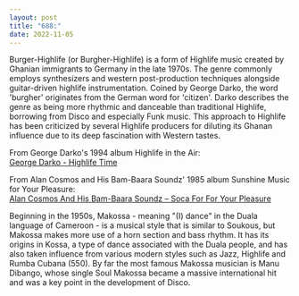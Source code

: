 ```yaml
---
layout: post
title: "688:"
date: 2022-11-05
---
```


Burger-Highlife (or Burgher-Highlife) is a form of Highlife music created by Ghanian immigrants to Germany in the late 1970s. The genre commonly employs synthesizers and western post-production techniques alongside guitar-driven highlife instrumentation. Coined by George Darko, the word 'burgher' originates from the German word for 'citizen'. Darko describes the genre as being more rhythmic and danceable than traditional Highlife, borrowing from Disco and especially Funk music. This approach to Highlife has been criticized by several Highlife producers for diluting its Ghanan influence due to its deep fascination with Western tastes.

From George Darko's 1994 album Highlife in the Air:  
[George Darko \- Highlife Time](https://youtu.be/OWAW1fcdZ5s)

From Alan Cosmos and His Bam-Baara Soundz' 1985 album Sunshine Music for Your Pleasure:  
[Alan Cosmos And His Bam-Baara Soundz ‎– Soca For For Your Pleasure](https://youtu.be/kussKVUj4bA)

Beginning in the 1950s, Makossa \- meaning "(I) dance" in the Duala language of Cameroon \- is a musical style that is similar to Soukous, but Makossa makes more use of a horn section and bass rhythm. It has its origins in Kossa, a type of dance associated with the Duala people, and has also taken influence from various modern styles such as Jazz, Highlife and Rumba Cubana (550). By far the most famous Makossa musician is Manu Dibango, whose single Soul Makossa became a massive international hit and was a key point in the development of Disco.
